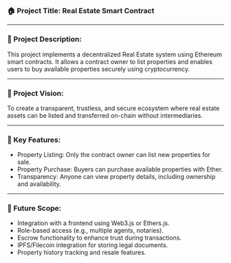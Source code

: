 ### 🏠 Project Title: Real Estate Smart Contract

---

### 📄 Project Description:
This project implements a decentralized Real Estate system using Ethereum smart contracts. It allows a contract owner to list properties and enables users to buy available properties securely using cryptocurrency.

---

### 🌟 Project Vision:
To create a transparent, trustless, and secure ecosystem where real estate assets can be listed and transferred on-chain without intermediaries.

---

### 🚀 Key Features:
- Property Listing: Only the contract owner can list new properties for sale.
- Property Purchase: Buyers can purchase available properties with Ether.
- Transparency: Anyone can view property details, including ownership and availability.

---

### 🔮 Future Scope:
- Integration with a frontend using Web3.js or Ethers.js.
- Role-based access (e.g., multiple agents, notaries).
- Escrow functionality to enhance trust during transactions.
- IPFS/Filecoin integration for storing legal documents.
- Property history tracking and resale features.


